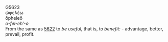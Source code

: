 <body>
  <p>G5623<br>  ὠφελέω  <br> ōpheleō  <br><i>o-fel-eh‘-o </i><br>From the same as <a href="g5622.htm">5622</a>  to <i>be</i> <i>useful</i>, that is, to <i>benefit:</i> - advantage, better, prevail, profit.<br></p>
 </body>